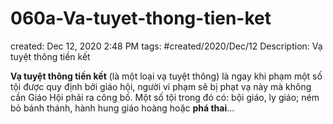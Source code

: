 # 060a-Va-tuyet-thong-tien-ket

created: Dec 12, 2020 2:48 PM
tags: #created/2020/Dec/12
Description: Vạ tuyệt thông tiền kết

**Vạ tuyệt thông tiền kết** (là một loại vạ tuyệt thông) là ngay khi phạm một số tội được quy định bởi giáo hội, người vi phạm sẽ bị phạt vạ này mà không cần Giáo Hội phải ra công bố. Một số tội trong đó có: bội giáo, ly giáo; ném bỏ bánh thánh, hành hung giáo hoàng hoặc **phá thai**...